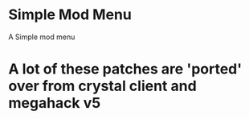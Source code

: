 # Simple Mod Menu

A Simple mod menu

# A lot of these patches are 'ported' over from crystal client and megahack v5
